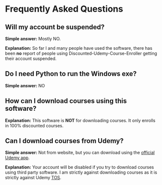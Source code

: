 # Frequently Asked Questions

## Will my account be suspended?

**Simple answer:** Mostly NO.

**Explanation:** So far I and many people have used the software, there has been **no** report of people using Discounted-Udemy-Course-Enroller getting their account suspended.

## Do I need Python to run the Windows exe?

**Simple answer:** NO

## How can I download courses using this software?

**Explanation:** This software is **NOT** for downloading courses. It only enrolls in 100% discounted courses. 

## Can I download courses from Udemy?

**Simple answer:** Not from website, but you can download using the [official Udemy app](https://www.udemy.com/mobile/).

**Explanation:** Your account will be disabled if you try to download courses using third party software.
I am strictly against downloading courses as it is strictly against Udemy [TOS](https://www.udemy.com/terms/).

